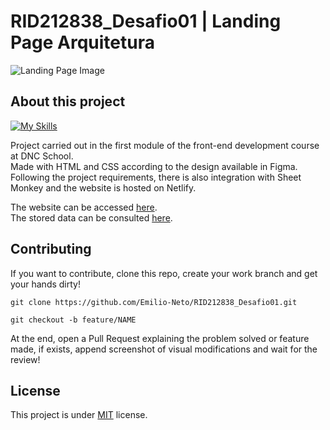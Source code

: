# RID212838_Desafio01 | Landing Page Arquitetura

![Landing Page Image](https://github.com/user-attachments/assets/43118192-0ee6-4c88-b710-88c0e18417de)

## About this project

[![My Skills](https://skillicons.dev/icons?i=vscode,html,css,figma)](https://skillicons.dev)

Project carried out in the first module of the front-end development course at DNC ​​School.<br>
Made with HTML and CSS according to the design available in Figma. Following the project requirements, there is also integration with Sheet Monkey and the website is hosted on Netlify.

The website can be accessed [here](https://desafio01-dnc-rid212838.netlify.app/).<br>
The stored data can be consulted [here](https://docs.google.com/spreadsheets/d/1fnEEFJW-9VM1tRgOuqDYtHVsIXAe1Y_sGJJOmCJT85A/edit?usp=sharing).

## Contributing

If you want to contribute, clone this repo, create your work branch and get your hands dirty!
```
git clone https://github.com/Emilio-Neto/RID212838_Desafio01.git
```
```
git checkout -b feature/NAME
```
At the end, open a Pull Request explaining the problem solved or feature made, if exists, append screenshot of visual modifications and wait for the review!

## License

This project is under [MIT](https://github.com/Emilio-Neto/RID212838_Desafio01/tree/main?tab=MIT-1-ov-file#) license.